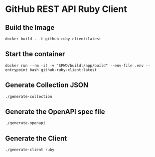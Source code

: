 
# GitHub REST API Ruby Client

## Build the Image

```
docker build . -t github-ruby-client:latest
```

## Start the container

```
docker run --rm -it -v "$PWD/build:/app/build" --env-file .env --entrypoint bash github-ruby-client:latest
```

## Generate Collection JSON

```
./generate-collection
```

## Generate the OpenAPI spec file

```
./generate-openapi
```

## Generate the Client

```
./generate-client ruby
```
